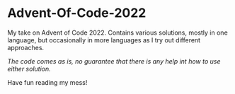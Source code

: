 # Advent-Of-Code-2022

My take on Advent of Code 2022. Contains various solutions, mostly in one language, but occasionally in more languages as I try out different approaches.

_The code comes as is, no guarantee that there is any help int how to use either solution._

Have fun reading my mess!

